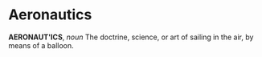 # Aeronautics

**AERONAUT'ICS**, _noun_ The doctrine, science, or art of sailing in the air, by means of a balloon.